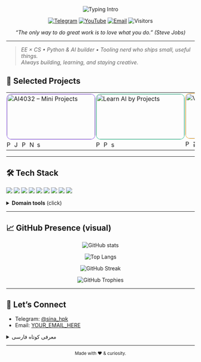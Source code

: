 <!-- Profile README for github.com/sina-hpk -->
<!-- Header Typing -->
<p align="center">
  <img
    src="https://readme-typing-svg.demolab.com?font=Inter&weight=700&size=28&duration=2500&pause=2000&center=true&vCenter=true&width=480&height=45&lines=Hi%2C+I'm+Sina+%F0%9F%91%8B&repeat=false"
    alt="Typing Intro"
/>
</p>


<p align="center">
  <a href="https://t.me/sina_hpk"><img alt="Telegram" src="https://img.shields.io/badge/Telegram-2CA5E0?logo=telegram&logoColor=white"></a>
  <a href="https://www.youtube.com/@sina_hpk"><img alt="YouTube" src="https://img.shields.io/badge/YouTube-FF0000?logo=youtube&logoColor=white"></a>
  <a href="mailto:sinahp2004@gmail.com"><img alt="Email" src="https://img.shields.io/badge/Contact-Email-informational"></a>
  <img alt="Visitors" src="https://komarev.com/ghpvc/?username=sina-hpk&style=flat-square" />
</p>

<p align="center">
  <em>“The only way to do great work is to love what you do.” (Steve Jobs)</em>
</p>

---

> *EE × CS • Python & AI builder • Tooling nerd who ships small, useful things.*  
> *Always building, learning, and staying creative.*


## 🧩 Selected Projects

<div align="center">
  <table>
    <tr>
      <!-- AI4032 – Mini Projects -->
      <td style="padding:1px;">
        <a href="https://github.com/sina-hpk/Ai_All_mini_projects">
          <img
            src="https://socialify.git.ci/sina-hpk/Ai_All_mini_projects/image?name=1&description=0&owner=0&language=0&pattern=Floating%20Cogs&theme=Dark"
            alt="AI4032 – Mini Projects"
            width="235" height="120"
            style="object-fit:cover;border-radius:12px;border:1px solid #7C3AED;"
          />
        </a>
        <div style="margin-top:4px;">
          <img src="https://cdn.jsdelivr.net/gh/devicons/devicon/icons/python/python-original.svg" height="16" alt="Python"/>
          <img src="https://cdn.jsdelivr.net/gh/devicons/devicon/icons/jupyter/jupyter-original.svg" height="16" alt="Jupyter"/>
          <img src="https://cdn.jsdelivr.net/gh/devicons/devicon/icons/pandas/pandas-original.svg" height="16" alt="Pandas"/>
          <img src="https://cdn.jsdelivr.net/gh/devicons/devicon/icons/numpy/numpy-original.svg" height="16" alt="NumPy"/>
          <img src="https://cdn.jsdelivr.net/gh/devicons/devicon/icons/scikitlearn/scikitlearn-original.svg" height="16" alt="scikit-learn"/>
        </div>
      </td>
<!-- Learn AI by Projects -->
      <td style="padding:1px;">
        <a href="https://github.com/sina-hpk/learn-ai-by-projects">
          <img
            src="https://socialify.git.ci/sina-hpk/learn-ai-by-projects/image?name=1&description=0&owner=0&language=0&pattern=Signal&theme=Dark"
            alt="Learn AI by Projects"
            width="235" height="120"
            style="object-fit:cover;border-radius:12px;border:1px solid #10B981;"
          />
        </a>
        <div style="margin-top:4px;">
          <img src="https://cdn.jsdelivr.net/gh/devicons/devicon/icons/python/python-original.svg" height="16" alt="Python"/>
          <img src="https://cdn.jsdelivr.net/gh/devicons/devicon/icons/pytorch/pytorch-original.svg" height="16" alt="PyTorch"/>
          <img src="https://cdn.jsdelivr.net/gh/devicons/devicon/icons/scikitlearn/scikitlearn-original.svg" height="16" alt="scikit-learn"/>
        </div>
      </td>
<!-- Video Duration Calculator -->
      <td style="padding:1px;">
        <a href="https://github.com/sina-hpk/video-duration-calculator">
          <img
            src="https://socialify.git.ci/sina-hpk/video-duration-calculator/image?name=1&description=0&owner=0&language=0&pattern=Diagonal%20Stripes&theme=Dark"
            alt="Video Duration Calculator"
            width="235" height="120"
            style="object-fit:cover;border-radius:12px;border:1px solid #F59E0B;"
          />
        </a>
        <div style="margin-top:4px;">
          <img src="https://cdn.jsdelivr.net/gh/devicons/devicon/icons/python/python-original.svg" height="16" alt="Python"/>
          <span style="font-size:14px;">🎬</span>
        </div>
      </td>
<!-- EEG Emotion (DEAP, LSTM + SHAP) -->
      <td style="padding:1px;">
        <a href="https://github.com/sina-hpk/Emotion-recognition-DEAP-LSTM-SHAP">
          <img
            src="https://socialify.git.ci/sina-hpk/Emotion-recognition-DEAP-LSTM-SHAP/image?name=1&description=0&owner=0&language=0&pattern=Overlap&theme=Dark"
            alt="EEG Emotion (DEAP, LSTM + SHAP)"
            width="235" height="120"
            style="object-fit:cover;border-radius:12px;border:1px solid #3B82F6;"
          />
        </a>
        <div style="margin-top:4px;">
          <img src="https://cdn.jsdelivr.net/gh/devicons/devicon/icons/python/python-original.svg" height="16" alt="Python"/>
          <img src="https://cdn.jsdelivr.net/gh/devicons/devicon/icons/pytorch/pytorch-original.svg" height="16" alt="PyTorch"/>
          <img src="https://cdn.jsdelivr.net/gh/devicons/devicon/icons/numpy/numpy-original.svg" height="16" alt="NumPy"/>
        </div>
      </td>
    </tr>
  </table>
</div>


<!-- Optional: If you want it even cleaner, keep only the first row and move the second row into a collapsible section. -->


---

## 🛠️ Tech Stack
<p>
  <img src="https://img.shields.io/badge/Python-3776AB?logo=python&logoColor=white" />
  <img src="https://img.shields.io/badge/PyTorch-EE4C2C?logo=pytorch&logoColor=white" />
  <img src="https://img.shields.io/badge/scikit--learn-F7931E?logo=scikitlearn&logoColor=white" />
  <img src="https://img.shields.io/badge/Pandas-150458?logo=pandas&logoColor=white" />
  <img src="https://img.shields.io/badge/NumPy-013243?logo=numpy&logoColor=white" />
  <img src="https://img.shields.io/badge/Jupyter-F37626?logo=jupyter&logoColor=white" />
  <img src="https://img.shields.io/badge/FastAPI-009688?logo=fastapi&logoColor=white" />
  <img src="https://img.shields.io/badge/Docker-2496ED?logo=docker&logoColor=white" />
  <img src="https://img.shields.io/badge/Git-F05032?logo=git&logoColor=white" />
</p>

<details>
<summary><b>Domain tools</b> (click)</summary>
<br>
<img src="https://img.shields.io/badge/MNE-005F73?logo=python&logoColor=white" />
<img src="https://img.shields.io/badge/Signal_Processing-343a40" />
<img src="https://img.shields.io/badge/SHAP-8A2BE2" />
<img src="https://img.shields.io/badge/Time--Series-556B2F" />
</details>

---

## 📈 GitHub Presence (visual)
<p align="center">
  <img src="https://github-readme-stats.vercel.app/api?username=sina-hpk&show_icons=true&hide_border=true" alt="GitHub stats" />
</p>
<p align="center">
  <img src="https://github-readme-stats.vercel.app/api/top-langs/?username=sina-hpk&layout=compact&hide_border=true" alt="Top Langs" />
</p>
<p align="center">
  <img src="https://streak-stats.demolab.com?user=sina-hpk&hide_border=true" alt="GitHub Streak" />
</p>
<p align="center">
  <img src="https://github-profile-trophy.vercel.app/?username=sina-hpk&theme=flat&margin-w=10" alt="GitHub Trophies" />
</p>
<!-- Activity graph (optional): https://github-readme-activity-graph.vercel.app/graph?username=sina-hpk&hide_border=true -->

---

## 🤝 Let’s Connect
- Telegram: <a href="https://t.me/sina_hpk">@sina_hpk</a>
- Email: <a href="mailto:sinahp2004@gmail.com">YOUR_EMAIL_HERE</a>
<!-- Add LinkedIn or website when ready -->

<details>
<summary>معرفی کوتاه فارسی</summary>

سلام! من سینا هستم — مهندسی برق (KNTU) و علاقه‌مند به هوش مصنوعی و تحلیل احساس از EEG. معمولاً ایده‌هام رو از صفر به نمونه‌ اولیه و دمو تبدیل می‌کنم و روی تفسیرپذیری مدل‌ها وسواس دارم. اگر پروژهٔ مشترک یا پیشنهادی داری پیام بده 🌱
</details>

---

<p align="center">
  <sub>Made with ❤️ & curiosity.</sub>
</p>
